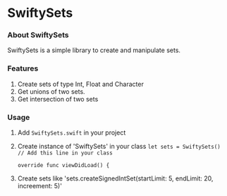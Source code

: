 # SwiftySets
### About SwiftySets
SwiftySets is a simple library to create and manipulate sets. 
### Features
1. Create sets of type Int, Float and Character
2. Get unions of two sets.
3. Get intersection of two sets

### Usage
1. Add `SwiftySets.swift` in your project
2. Create instance of 'SwiftySets' in your class
    `let sets = SwiftySets() // Add this line in your class`

    `override func viewDidLoad() {`
3. Create sets like 'sets.createSignedIntSet(startLimit: 5, endLimit: 20, increement: 5)'
